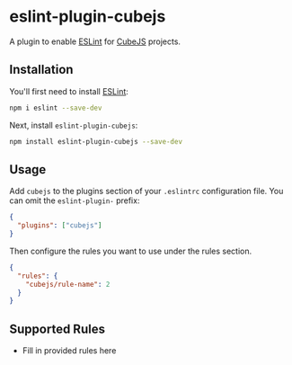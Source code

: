 # eslint-plugin-cubejs

A plugin to enable [ESLint](https://eslint.org) for [CubeJS](https://cube.dev) projects.

## Installation

You'll first need to install [ESLint](http://eslint.org):

```sh
npm i eslint --save-dev
```

Next, install `eslint-plugin-cubejs`:

```sh
npm install eslint-plugin-cubejs --save-dev
```

## Usage

Add `cubejs` to the plugins section of your `.eslintrc` configuration file. You can omit the `eslint-plugin-` prefix:

```json
{
  "plugins": ["cubejs"]
}
```

Then configure the rules you want to use under the rules section.

```json
{
  "rules": {
    "cubejs/rule-name": 2
  }
}
```

## Supported Rules

- Fill in provided rules here
